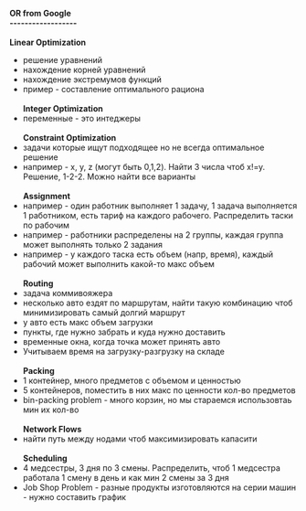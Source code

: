 <b>OR from Google</b><br>
<b>------------------</b><br><br>
<b>Linear Optimization</b><br>
- решение уравнений<br>
- нахождение корней уравнений<br>
- нахождение экстремумов функций<br>
- пример - составление оптимального рациона<br><br>
<b>Integer Optimization</b><br>
- переменные - это интеджеры<br><br>
<b>Constraint Optimization</b><br>
- задачи которые ищут подходящее но не всегда оптимальное решение<br>
- например - x, y, z (могут быть 0,1,2). Найти 3 числа чтоб x!=y. Решение, 1-2-2. Можно найти все варианты<br><br>
<b>Assignment</b><br>
- например - один работник выполняет 1 задачу, 1 задача выполняется 1 работником, есть тариф на каждого рабочего. Распределить таски по рабочим<br>
- например - работники распределены на 2 группы, каждая группа может выполнять только 2 задания<br>
- например - у каждого таска есть объем (напр, время), каждый рабочий может выполнить какой-то макс объем<br><br>
<b>Routing</b><br>
- задача коммивояжера<br>
- несколько авто ездят по маршрутам, найти такую комбинацию чтоб минимизировать самый долгий маршрут<br>
- у авто есть макс объем загрузки<br>
- пункты, где нужно забрать и куда нужно доставить<br>
- временные окна, когда точка может принять авто<br>
- Учитываем время на загрузку-разгрузку на складе<br><br>
<b>Packing</b><br>
- 1 контейнер, много предметов с объемом и ценностью<br>
- 5 контейнеров, поместить в них макс по ценности кол-во предметов<br>
- bin-packing problem - много корзин, но мы стараемся использовтаь мин их кол-во<br><br>
<b>Network Flows</b><br>
- найти путь между нодами чтоб максимизировать капасити<br><br>
<b>Scheduling</b><br>
- 4 медсестры, 3 дня по 3 смены. Распределить, чтоб 1 медсестра работала 1 смену в день и как мин 2 смены за 3 дня<br>
- Job Shop Problem - разные продукты изготовляются на серии машин - нужно составить график<br>
